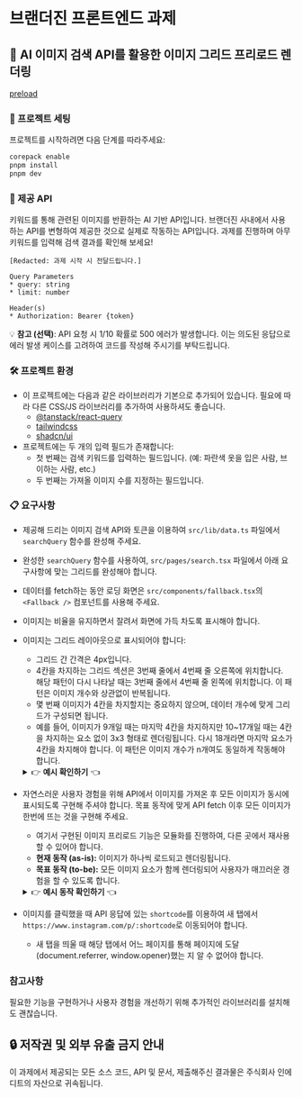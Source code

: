 # 브랜더진 프론트엔드 과제

## 🤖 AI 이미지 검색 API를 활용한 이미지 그리드 프리로드 렌더링

[preload](https://github.com/user-attachments/assets/5a0b3527-f3b5-4eb2-8339-cf057d675d32)

### 🚀 프로젝트 세팅

프로젝트를 시작하려면 다음 단계를 따라주세요:

```sh
corepack enable
pnpm install
pnpm dev
```

### 🔗 제공 API

키워드를 통해 관련된 이미지를 반환하는 AI 기반 API입니다. 브랜더진 사내에서 사용하는 API를 변형하여 제공한 것으로 실제로 작동하는 API입니다. 과제를 진행하며 아무 키워드를 입력해 검색 결과를 확인해 보세요!

```
[Redacted: 과제 시작 시 전달드립니다.]

Query Parameters
* query: string
* limit: number

Header(s)
* Authorization: Bearer {token}
```

💡 **참고 (선택)**: API 요청 시 1/10 확률로 500 에러가 발생합니다. 이는 의도된 응답으로 에러 발생 케이스를 고려하여 코드를 작성해 주시기를 부탁드립니다.

### 🛠️ 프로젝트 환경

* 이 프로젝트에는 다음과 같은 라이브러리가 기본으로 추가되어 있습니다. 필요에 따라 다른 CSS/JS 라이브러리를 추가하여 사용하셔도 좋습니다.
  * [@tanstack/react-query](https://www.npmjs.com/package/@tanstack/react-query)
  * [tailwindcss](https://tailwindcss.com/)
  * [shadcn/ui](https://ui.shadcn.com/)
* 프로젝트에는 두 개의 입력 필드가 존재합니다:
   * 첫 번째는 검색 키워드를 입력하는 필드입니다. (예: 파란색 옷을 입은 사람, 브이하는 사람, etc.)
   * 두 번째는 가져올 이미지 수를 지정하는 필드입니다.

### 📋 요구사항

* 제공해 드리는 이미지 검색 API와 토큰을 이용하여 `src/lib/data.ts` 파일에서 `searchQuery` 함수를 완성해 주세요.
* 완성한 `searchQuery` 함수를 사용하여, `src/pages/search.tsx` 파일에서 아래 요구사항에 맞는 그리드를 완성해야 합니다.
* 데이터를 fetch하는 동안 로딩 화면은 `src/components/fallback.tsx`의 `<Fallback />` 컴포넌트를 사용해 주세요.
* 이미지는 비율을 유지하면서 잘려서 화면에 가득 차도록 표시해야 합니다.
* 이미지는 그리드 레이아웃으로 표시되어야 합니다:
   * 그리드 간 간격은 4px입니다.
   * 4칸을 차지하는 그리드 섹션은 3번째 줄에서 4번째 줄 오른쪽에 위치합니다. 해당 패턴이 다시 나타날 때는 3번째 줄에서 4번째 줄 왼쪽에 위치합니다. 이 패턴은 이미지 개수와 상관없이 반복됩니다.
   * 몇 번째 이미지가 4칸을 차지할지는 중요하지 않으며, 데이터 개수에 맞게 그리드가 구성되면 됩니다.
   * 예를 들어, 이미지가 9개일 때는 마지막 4칸을 차지하지만 10~17개일 때는 4칸을 차지하는 요소 없이 3x3 형태로 렌더링됩니다. 다시 18개라면 마지막 요소가 4칸을 차지해야 합니다. 이 패턴은 이미지 개수가 n개여도 동일하게 작동해야 합니다.
   <details>
     <summary>👉 <strong>예시 확인하기</strong> 👈</summary>
      <table>
  <tr>
   <td colspan="7" align="center"><img src="https://github.com/user-attachments/assets/bffc525b-dbae-4fb5-98c8-51d7536656cc" style="width: 500px"></td>
  </tr>
       <tr>
        <td colspan="7" align="center"><strong>그리드 패턴 예시</strong></td>
       </tr>
          <tr>
              <td><img src="https://github.com/user-attachments/assets/fb36349e-c9bd-4529-8ed8-c243a45a4c0c" alt="_5" style="width: 150px; height: auto;"></td>
              <td><img src="https://github.com/user-attachments/assets/ea9f9126-be9b-43de-9bbb-0a2c98f5e2e3" alt="_8" style="width: 150px; height: auto;"></td>
              <td><img src="https://github.com/user-attachments/assets/3e250d4b-2157-426c-9193-7b0093cb357a" alt="_9" style="width: 150px; height: auto;"></td>
              <td><img src="https://github.com/user-attachments/assets/97666b12-ddc5-4b2e-ab21-92acecb8ffbe" alt="_17" style="width: 150px; height: auto;"></td>
              <td><img src="https://github.com/user-attachments/assets/f23245a0-c01c-49bc-a364-491d7160bb37" alt="_18" style="width: 150px; height: auto;"></td>
              <td><img src="https://github.com/user-attachments/assets/43bbe24d-bf26-482b-b332-4be4022e3e5d" alt="_20" style="width: 150px; height: auto;"></td>
              <td><img src="https://github.com/user-attachments/assets/6dd5bd46-fb90-4575-b164-80b18a0b6ea4" alt="_27" style="width: 150px; height: auto;"></td>
          </tr>
          <tr>
              <td style="text-align: center;">limit: 5</td>
              <td style="text-align: center;">limit: 8</td>
              <td style="text-align: center;">limit: 9</td>
              <td style="text-align: center;">limit: 17</td>
              <td style="text-align: center;">limit: 18</td>
              <td style="text-align: center;">limit: 20</td>
              <td style="text-align: center;">limit: 27</td>
          </tr>
      </table>
   </details>
* 자연스러운 사용자 경험을 위해 API에서 이미지를 가져온 후 모든 이미지가 동시에 표시되도록 구현해 주셔야 합니다. 목표 동작에 맞게 API fetch 이후 모든 이미지가 한번에 뜨는 것을 구현해 주세요.
  * 여기서 구현된 이미지 프리로드 기능은 모듈화를 진행하여, 다른 곳에서 재사용 할 수 있어야 합니다.
  * **현재 동작 (as-is):** 이미지가 하나씩 로드되고 렌더링됩니다.
  * **목표 동작 (to-be):** 모든 이미지 요소가 함께 렌더링되어 사용자가 매끄러운 경험을 할 수 있도록 합니다.
  <details>
     <summary>👉 <strong>예시 동작 확인하기</strong> 👈</summary>

     <table width=100%>
          <tr>
              <td><video src="https://github.com/user-attachments/assets/dc7e12c6-392f-4753-9f97-f6c9f224fd7d" /></td>
              <td><video src="https://github.com/user-attachments/assets/5a0b3527-f3b5-4eb2-8339-cf057d675d32"></td>
          </tr>
          <tr>
              <td style="text-align: center;">As-is</td>
              <td style="text-align: center;">To-be</td>
          </tr>
      </table>
  </details>

* 이미지를 클릭했을 때 API 응답에 있는 `shortcode`를 이용하여 새 탭에서 `https://www.instagram.com/p/:shortcode`로 이동되어야 합니다.
  * 새 탭을 띄울 때 해당 탭에서 어느 페이지를 통해 페이지에 도달(document.referrer, window.opener)했는 지 알 수 없어야 합니다.

### 참고사항

필요한 기능을 구현하거나 사용자 경험을 개선하기 위해 추가적인 라이브러리를 설치해도 괜찮습니다.

## 🔒 저작권 및 외부 유출 금지 안내

이 과제에서 제공되는 모든 소스 코드, API 및 문서, 제출해주신 결과물은 주식회사 인에디트의 자산으로 귀속됩니다.

